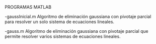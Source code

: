 PROGRAMAS MATLAB

-gaussInicial.m
Algoritmo de eliminación gaussiana con pivotaje parcial para resolver un solo sistema de ecuaciones lineales.

-gauss.m
Algoritmo de eliminación gaussiana con pivotaje parcial que permite resolver varios sistemas de ecuaciones lineales.
